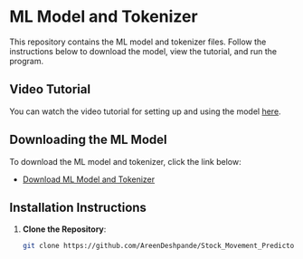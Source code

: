 # ML Model and Tokenizer

This repository contains the ML model and tokenizer files. Follow the instructions below to download the model, view the tutorial, and run the program.

## Video Tutorial

You can watch the video tutorial for setting up and using the model [here](YOUR_VIDEO_TUTORIAL_LINK).

## Downloading the ML Model

To download the ML model and tokenizer, click the link below:

- [Download ML Model and Tokenizer](https://drive.google.com/drive/folders/1Q_f8wk1XlcvAIrJz51wUJuwwAnYbCezS?usp=drive_link)

## Installation Instructions

1. **Clone the Repository**:
   ```bash
   git clone https://github.com/AreenDeshpande/Stock_Movement_Predictor.git
   
